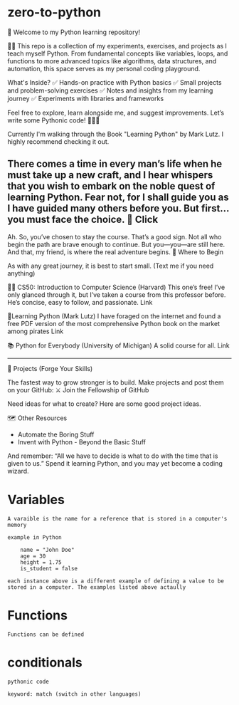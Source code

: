 # zero-to-python
📌 Welcome to my Python learning repository! 

🐍🚀 This repo is a collection of my experiments, exercises, and projects as I teach myself Python. From fundamental concepts like variables, loops, and functions to more advanced topics like algorithms, data structures, and automation, this space serves as my personal coding playground.

What's Inside?
✅ Hands-on practice with Python basics
✅ Small projects and problem-solving exercises
✅ Notes and insights from my learning journey
✅ Experiments with libraries and frameworks

Feel free to explore, learn alongside me, and suggest improvements. Let’s write some Pythonic code! 🧑‍💻🔥

Currently I'm walking through the Book "Learning Python" by Mark Lutz. I highly recommend checking it out.

There comes a time in every man’s life when he must take up a new craft, and I hear whispers that you wish to embark on the noble quest of learning Python.
Fear not, for I shall guide you as I have guided many others before you.
But first… you must face the choice.
🎥 Click 
---
Ah.
So, you’ve chosen to stay the course.
That’s a good sign.
Not all who begin the path are brave enough to continue. But you—you—are still here.
And that, my friend, is where the real adventure begins.
🌱 Where to Begin

As with any great journey, it is best to start small. (Text me if you need anything)

🧙‍♂️ CS50: Introduction to Computer Science (Harvard)
This one’s free! I’ve only glanced through it, but I’ve taken a course from this professor before. He’s concise, easy to follow, and passionate.
Link

📖Learning Python (Mark Lutz)
I have foraged on the internet and found a free PDF version of the most comprehensive Python book on the market among pirates
Link

📚 Python for Everybody (University of Michigan)
A solid course for all.
Link

---
🔨 Projects (Forge Your Skills)

The fastest way to grow stronger is to build. Make projects and post them on your GitHub: 
⚔️ Join the Fellowship of GitHub

Need ideas for what to create? Here are some good project ideas.  

🗺️ Other Resources
* Automate the Boring Stuff
* Invent with Python - Beyond the Basic Stuff

And remember: “All we have to decide is what to do with the time that is given to us.” Spend it learning Python, and you may yet become a coding wizard.

# Variables

    A varaible is the name for a reference that is stored in a computer's memory

    example in Python

        name = "John Doe"
        age = 30 
        height = 1.75
        is_student = false

    each instance above is a different example of defining a value to be stored in a computer. The examples listed above actaully 

# Functions

    Functions can be defined 

# conditionals

    pythonic code

    keyword: match (switch in other languages)
